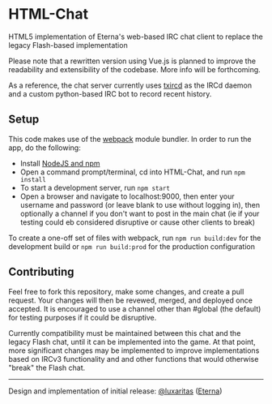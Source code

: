 # HTML-Chat
HTML5 implementation of Eterna's web-based IRC chat client to replace the legacy Flash-based implementation

Please note that a rewritten version using Vue.js is planned to improve the readability and extensibility of the codebase. More info will be forthcoming.

As a reference, the chat server currently uses [txircd](https://github.com/ElementalAlchemist/txircd) as the IRCd daemon and a custom python-based IRC bot to record recent history.

## Setup
This code makes use of the [webpack](https://webpack.js.org/) module bundler. In order to run the app, do the following:
* Install [NodeJS and npm](https://nodejs.org/en/download/)
* Open a command prompt/terminal, cd into HTML-Chat, and run `npm install`
* To start a development server, run `npm start`
* Open a browser and navigate to localhost:9000, then enter your username and password (or leave blank to use without logging in), then optionally a channel if you don't want to post in the main chat (ie if your testing could eb considered disruptive or cause other clients to break)

To create a one-off set of files with webpack, run `npm run build:dev` for the development build or `npm run build:prod` for the production configuration

## Contributing
Feel free to fork this repository, make some changes, and create a pull request. Your changes will then be revewed, merged, and deployed once accepted. It is encouraged to use a channel other than #global (the default) for testing purposes if it could be disruptive.

Currently compatibility must be maintained between this chat and the legacy Flash chat, until it can be implemented into the game. At that point, more significant changes may be implemented to improve implementations based on IRCv3 functionality and and other functions that would otherwise "break" the Flash chat.

-----------------------------------------

Design and implementation of initial release: [@luxaritas](https://github.com/luxaritas) ([Eterna](http://www.eternagame.org/web/player/48290/))
